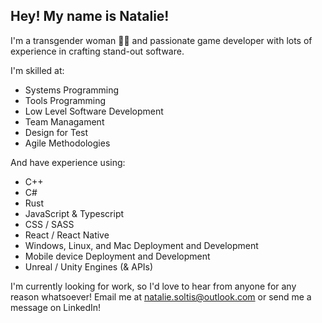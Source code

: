 ## Hey! My name is Natalie!

I'm a transgender woman 🏳️‍⚧️ and passionate game developer with lots of experience in crafting stand-out software.

I'm skilled at:
- Systems Programming
- Tools Programming
- Low Level Software Development
- Team Managament
- Design for Test
- Agile Methodologies

And have experience using:

- C++
- C#
- Rust
- JavaScript & Typescript
- CSS / SASS
- React / React Native
- Windows, Linux, and Mac Deployment and Development
- Mobile device Deployment and Development
- Unreal / Unity Engines (& APIs)

I'm currently looking for work, so I'd love to hear from anyone for any reason whatsoever! Email me at [natalie.soltis@outlook.com](mailto:natalie.soltis@outlook.com) or send me a message on LinkedIn!
<!---
hi-names-nat/hi-names-nat is a ✨ special ✨ repository because its `README.md` (this file) appears on your GitHub profile.
You can click the Preview link to take a look at your changes.
--->
